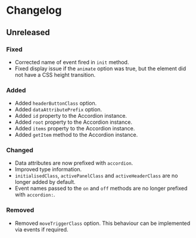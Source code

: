 # Changelog

## Unreleased

### Fixed

- Corrected name of event fired in `init` method.
- Fixed display issue if the `animate` option was true, but the element did not have a CSS height transition.

### Added

- Added `headerButtonClass` option.
- Added `dataAttributePrefix` option.
- Added `id` property to the Accordion instance.
- Added `root` property to the Accordion instance.
- Added `items` property to the Accordion instance.
- Added `getItem` method to the Accordion instance.

### Changed

- Data attributes are now prefixed with `accordion`.
- Improved type information.
- `initialisedClass`, `activePanelClass` and `activeHeaderClass` are no longer added by default.
- Event names passed to the `on` and `off` methods are no longer prefixed with `accordion:`.

### Removed

- Removed `moveTriggerClass` option. This behaviour can be implemented via events if required.
